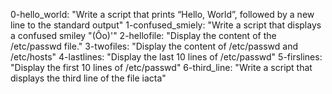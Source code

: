 0-hello_world: "Write a script that prints “Hello, World”, followed by a new line to the standard output"
1-confused_smiely: "Write a script that displays a confused smiley "(Ôo)'"
2-hellofile: "Display the content of the /etc/passwd file."
3-twofiles: "Display the content of /etc/passwd and /etc/hosts"
4-lastlines: "Display the last 10 lines of /etc/passwd"
5-firslines: "Display the first 10 lines of /etc/passwd"
6-third_line: "Write a script that displays the third line of the file iacta"
